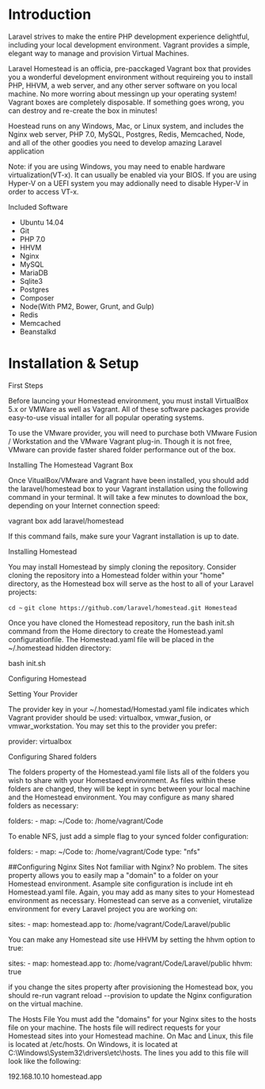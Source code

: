# Introduction

Laravel strives to make the entire PHP development experience delightful, including your local development environment. Vagrant provides a simple, elegant way to manage and provision Virtual Machines.

Laravel Homestead is an officia, pre-pacckaged Vagrant box that provides you a wonderful development environment without requireing you to install PHP, HHVM, a web server, and any other server software on you local machine. No more worring about messingn up your operating system! Vagrant boxes are completely disposable. If something goes wrong, you can destroy and re-create the box in minutes!

Hoestead runs on any Windows, Mac, or Linux system, and includes the Nginx web server, PHP 7.0, MySQL, Postgres, Redis, Memcached, Node, and all of the other goodies you need to develop amazing Laravel application

Note: if you are using Windows, you may need to enable hardware virtualization(VT-x). It can usually be enabled via your BIOS. If you are using Hyper-V on a UEFI system you may addionally need to disable Hyper-V in order to access VT-x.

Included Software
- Ubuntu 14.04
- Git
- PHP 7.0
- HHVM
- Nginx
- MySQL
- MariaDB
- Sqlite3
- Postgres
- Composer
- Node(With PM2, Bower, Grunt, and Gulp)
- Redis
- Memcached
- Beanstalkd

# Installation & Setup

First Steps

Before launcing your Homestead environment, you must install VirtualBox 5.x or VMWare as well as Vagrant. All of these software packages provide easy-to-use visual intaller for all popular operating systems.

To use the VMware provider, you will need to purchase both VMware Fusion / Workstation and the VMware Vagrant plug-in. Though it is not free, VMware can provide faster shared folder performance out of the box.

Installing The Homestead Vagrant Box

Once VitualBox/VMware and Vagrant have been installed, you should add the laravel/homestead box to your Vagrant installation using the following command in your terminal. It will take a few minutes to download the box, depending on your Internet connection speed:

vagrant box add laravel/homestead

If this command fails, make sure your Vagrant installation is up to date.

Installing Homestead

You may install Homestead by simply cloning the repository. Consider cloning the repository into a Homestead folder within your "home" directory, as the Homestead box will serve as the host to all of your Laravel projects:

`cd ~`
`git clone https://github.com/laravel/homestead.git Homestead`

Once you have cloned the Homestead repository, run the bash init.sh command from the Home directory to create the Homestead.yaml configurationfile. The Homestead.yaml file will be placed in the ~/.homestead hidden directory:

bash init.sh


Configuring Homestead

Setting Your Provider

The provider key in your ~/.homestad/Homestad.yaml file indicates which Vagrant provider should be used: virtualbox, vmwar_fusion, or vmwar_workstation. You may set this to the provider you prefer:

provider: virtualbox

Configuring Shared folders

The folders property of the Homestead.yaml file lists all of the folders you wish to share with your Homestaed environment. As files within these folders are changed, they will be kept in sync between your local machine and the Homestead environment. You may configure as many shared folders as necessary:

folders:
	- map: ~/Code
	  to: /home/vagrant/Code

To enable NFS, just add a simple flag to your synced folder configuration:

folders:
	- map: ~/Code
	  to: /home/vagrant/Code
	  type: "nfs"

##Configuring Nginx Sites
Not familiar with Nginx? No problem. The sites property allows you to easily map a "domain" to a folder on your Homestead environment. Asample site configuration is include int eh Homestead.yaml file. Again, you may add as many sites to your Homestead environment as necessary. Homestead can serve as a conveniet, virutalize environment for every Laravel project you are working on:

sites:
	- map: homestead.app
	  to: /home/vagrant/Code/Laravel/public

You can make any Homestead site use HHVM by setting the hhvm option to true:

sites:
	- map: homestead.app
	  to: /home/vagrant/Code/Laravel/public
	  hhvm: true

if you change the sites property after provisioning the Homestead box, you should re-run vagrant reload --provision to update the Nginx configuration on the virtual machine.


The Hosts File
You must add the "domains" for your Nginx sites to the hosts file on your machine. The hosts file will redirect requests for your Homestead sites into your Homestead machine. On Mac and Linux, this file is located at /etc/hosts. On Windows, it is located at C:\Windows\System32\drivers\etc\hosts. The lines you add to this file will look like the following:

192.168.10.10 homestead.app
